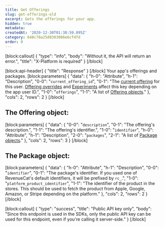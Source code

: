 ```yaml
---
title: Get Offerings
slug: get-offerings-old
excerpt: Gets the offerings for your app.
hidden: true
metadata:
createdAt: '2020-12-30T01:38:59.895Z'
category: 648c78a25d0303006e6cf4fd
order: 0
---
```

[block:callout]
{
  "type": "info",
  "body": "Without it, the API will return an error.",
  "title": "X-Platform is required"
}
[/block]

[block:api-header]
{
  "title": "Response"
}
[/block]
Your app's offerings and packages.
[block:parameters]
{
  "data": {
    "h-0": "Attribute",
    "h-1": "Description",
    "0-0": "`current_offering_id`",
    "0-1": "The [current offering](doc:entitlements#creating-an-offering) for this user. [Offering overrides](ref:override-offering) and [Experiments](doc:experiments) affect this key depending on the app user ID.",
    "1-0": "`offerings`",
    "1-1": "A list of [Offering objects](ref:get-offerings#the-offering-object)."
  },
  "cols": 2,
  "rows": 2
}
[/block]
## The Offering object:
[block:parameters]
{
  "data": {
    "0-0": "`description`",
    "0-1": "The offering's description.",
    "1-1": "The offering's identifier.",
    "1-0": "`identifier`",
    "h-0": "Attribute",
    "h-1": "Description",
    "2-0": "`packages`",
    "2-1": "A list of [Package objects](ref:get-offerings#the-package-object)."
  },
  "cols": 2,
  "rows": 3
}
[/block]
## The Package object:
[block:parameters]
{
  "data": {
    "h-0": "Attribute",
    "h-1": "Description",
    "0-0": "`identifier`",
    "0-1": "The package's identifier. If you used one of RevenueCat's default identifiers, it will be prefixed by `rc_`.",
    "1-0": "`platform_product_identifier`",
    "1-1": "The identifier of the product in the stores. This should be used to fetch the product from Apple, Google, Amazon, or Stripe depending on the platform."
  },
  "cols": 2,
  "rows": 2
}
[/block]

[block:callout]
{
  "type": "success",
  "title": "Public API key only",
  "body": "Since this endpoint is used in the SDKs, only the public API key can be used for this endpoint, even if you're calling it server-side."
}
[/block]